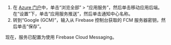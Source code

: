 1. 在 [Azure 门户](https://portal.azure.cn/)中，单击“浏览全部” > “应用服务”，然后单击移动应用后端。 在“设置”下，单击“应用服务推送”，然后单击通知中心名称。
2. 转到“Google (GCM)”，输入从 Firebase 控制台获取的 FCM 服务器密钥，然后单击“保存”。

现在，服务已配置为使用 Firebase Cloud Messaging。

<!-- URLs. -->

<!-- images -->